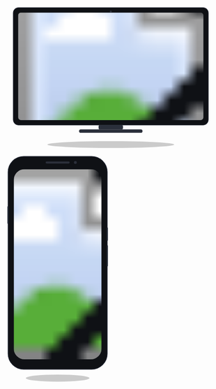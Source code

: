 <a
      href="https://zheleznyak-cat.github.io/site_HorseClub_portfolio/"
      target="_blank"
      rel="noreferrer noopener"
      style="text-decoration: none"
    >
      <div
        style="
          display: flex;
          align-items: flex-start;
          gap: 24px;
          flex-wrap: wrap;
        "
      >
        <svg
          viewBox="0 0 900 620"
          width="760"
          style="max-width: 100%; height: auto; display: block"
        >
          <ellipse cx="450" cy="600" rx="260" ry="14" fill="rgba(0,0,0,0.20)" />
          <rect
            x="50"
            y="40"
            width="800"
            height="480"
            rx="22"
            fill="#0f1115"
            stroke="#1a1f2b"
            stroke-width="2"
          />
          <circle cx="450" cy="56" r="4" fill="#2b2f3a" />
          <defs>
            <clipPath id="deskScreen">
              <rect x="70" y="60" width="760" height="440" rx="12" />
            </clipPath>
          </defs>
          <g clip-path="url(#deskScreen)">
            <image
              href="../screenshots/desktop.png"
              x="70"
              y="60"
              width="760"
              height="440"
              preserveAspectRatio="xMidYMid slice"
            />
          </g>
          <rect x="400" y="520" width="100" height="18" rx="6" fill="#2a2f3a" />
          <rect x="320" y="538" width="260" height="14" rx="7" fill="#2a2f3a" />
        </svg>
        <svg
          viewBox="0 0 320 660"
          width="260"
          style="max-width: 100%; height: auto; display: block"
        >
          <ellipse cx="160" cy="645" rx="90" ry="10" fill="rgba(0,0,0,0.20)" />
          <rect
            x="20"
            y="20"
            width="280"
            height="600"
            rx="44"
            fill="#0f1115"
            stroke="#1a1f2b"
            stroke-width="2"
          />
          <defs>
            <clipPath id="phoneScreen">
              <rect x="36" y="56" width="248" height="536" rx="30" />
            </clipPath>
          </defs>
          <rect x="126" y="34" width="68" height="6" rx="3" fill="#2b2f3a" />
          <circle cx="210" cy="37" r="4" fill="#2b2f3a" />
          <g clip-path="url(#phoneScreen)">
            <image
              href="../screenshots/mobile.png"
              x="36"
              y="56"
              width="248"
              height="536"
              preserveAspectRatio="xMidYMid slice"
            />
          </g>
          <rect x="18" y="160" width="4" height="50" rx="2" fill="#1f2531" />
          <rect x="298" y="220" width="4" height="38" rx="2" fill="#1f2531" />
          <rect x="298" y="270" width="4" height="60" rx="2" fill="#1f2531" />
        </svg>
      </div>
    </a>
